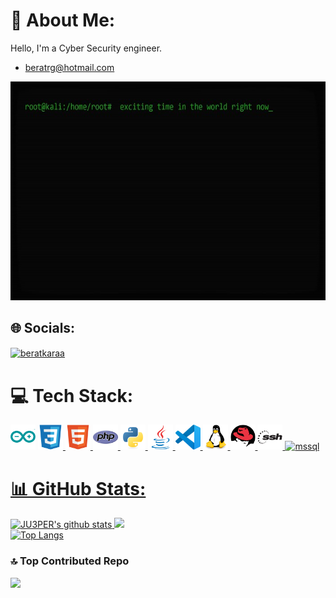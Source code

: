 # 💫 About Me:
Hello, I'm a Cyber Security engineer.
- beratrg@hotmail.com


<img src="https://github.com/JU3PER/deneme/blob/main/915633-quote-Mr.-Robot-minimalism-TV-Series-simple-background.jpg" width="600" height="350" text-align="center" /> 



## 🌐 Socials:
<a href="https://linkedin.com/in/beratkaraa" target="blank"><img align="center" src="https://raw.githubusercontent.com/rahuldkjain/github-profile-readme-generator/master/src/images/icons/Social/linked-in-alt.svg" alt="beratkaraa" height="30" width="40" /></a>

# 💻 Tech Stack:
<img src="https://github.com/devicons/devicon/blob/master/icons/arduino/arduino-original.svg" alt="java" width="40" height="40"/> </a> <a href="" target="_blank" rel="noreferrer"> 
<img src="https://github.com/devicons/devicon/blob/master/icons/css3/css3-original.svg" alt="java" width="40" height="40"/> </a> <a href="" target="_blank" rel="noreferrer"> 
<img src="https://github.com/devicons/devicon/blob/master/icons/html5/html5-original.svg" alt="java" width="40" height="40"/> </a> <a href="" target="_blank" rel="noreferrer"> 
<img src="https://github.com/devicons/devicon/blob/master/icons/php/php-original.svg" alt="java" width="40" height="40"/> </a> <a href="" target="_blank" rel="noreferrer"> 
<img src="https://github.com/devicons/devicon/blob/master/icons/python/python-original.svg" alt="java" width="40" height="40"/> </a> <a href="" target="_blank" rel="noreferrer">
<img src="https://raw.githubusercontent.com/devicons/devicon/master/icons/java/java-original.svg" alt="java" width="40" height="40"/> </a> <a href="" target="_blank" rel="noreferrer"> 
<img src="https://github.com/devicons/devicon/blob/master/icons/vscode/vscode-original.svg" alt="java" width="40" height="40"/> </a> <a href="" target="_blank" rel="noreferrer"> 
<img src="https://raw.githubusercontent.com/devicons/devicon/master/icons/linux/linux-original.svg" alt="linux" width="40" height="40"/> </a> <a href="" target="_blank" rel="noreferrer"> 
<img src="https://github.com/devicons/devicon/blob/master/icons/redhat/redhat-original.svg" alt="java" width="40" height="40"/> </a> <a href="" target="_blank" rel="noreferrer"> 
<img src="https://github.com/devicons/devicon/blob/master/icons/ssh/ssh-original-wordmark.svg" alt="java" width="40" height="40"/> </a> <a href="" target="_blank" rel="noreferrer"> 
<img src="https://www.svgrepo.com/show/303229/microsoft-sql-server-logo.svg" alt="mssql" width="40" height="40"/> </a> <a href="" target="_blank" rel="noreferrer"> 

# 📊 GitHub Stats:
![JU3PER's github stats](https://github-readme-stats.vercel.app/api?username=JU3PER&show_icons=true&theme=radical)
![](https://github-readme-streak-stats.herokuapp.com/?user=JU3PER&hide_border=false&theme=radical)<br/>
[![Top Langs](https://github-readme-stats.vercel.app/api/top-langs/?username=JU3PER&langs_count=&theme=radical)](https://github.com/anuraghazra/github-readme-stats)

### 🔝 Top Contributed Repo
![](https://github-contributor-stats.vercel.app/api?username=JU3PER&limit=5&theme=radical&combine_all_yearly_contributions=true)


<!-- Proudly created with GPRM ( https://gprm.itsvg.in ) -->
